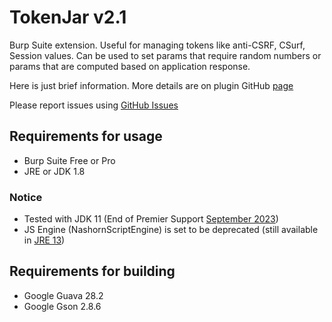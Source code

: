 # TokenJar v2.1
Burp Suite extension. Useful for managing tokens like anti-CSRF, CSurf, Session values. Can be used to set params that require random numbers or params that are computed based on application response.

Here is just brief information. More details are on plugin GitHub [page](https://dannegrea.github.io/TokenJar/)

Please report issues using [GitHub Issues](https://github.com/DanNegrea/TokenJar/issues)

## Requirements for usage
* Burp Suite Free or Pro
* JRE or JDK 1.8
 
### Notice
* Tested with JDK 11 (End of Premier Support [September 2023](https://www.oracle.com/java/technologies/java-se-support-roadmap.html))
* JS Engine (NashornScriptEngine) is set to be deprecated (still available in [JRE 13](https://docs.oracle.com/en/java/javase/13/docs/api/jdk.scripting.nashorn/jdk/nashorn/api/scripting/NashornScriptEngine.html))

## Requirements for building
* Google Guava 28.2
* Google Gson 2.8.6
